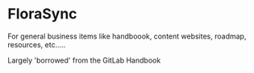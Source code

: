 # FloraSync

For general business items like handboook, content websites, roadmap, resources, etc.....  

Largely 'borrowed' from the GitLab Handbook
